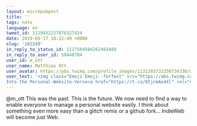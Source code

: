 ```yaml
---
layout: micropubpost
title: ''
tags: note
language: en
tweet_id: 1129452227876327424
date: 2019-05-17 18:22:49 +0000
slug: '182249'
in_reply_to_status_id: 1127504584262463488
in_reply_to_user_id: 58448784
user_id: m_ott
user_name: Matthias Ott
user_avatar: https://pbs.twimg.com/profile_images/1131303732350734336/aGuGc9lp.jpg
user_text: '<img class="Emoji Emoji--forText" src="https://abs.twimg.com/emoji/v2/72x72/270d.png" draggable="false" alt="✍️" title="Main qui écrit" aria-label="Emoji: Main qui écrit"> New article:
Into the Personal-Website-Verse<a href="https://t.co/0IjcmAo4Xl" rel="nofollow noopener" dir="ltr" data-expanded-url="https://matthiasott.com/articles/into-the-personal-website-verse" class="twitter-timeline-link u-hidden" target="_blank" title="https://matthiasott.com/articles/into-the-personal-website-verse"><span class="tco-ellipsis"></span><span class="invisible">https://</span><span class="js-display-url">matthiasott.com/articles/into-</span><span class="invisible">the-personal-website-verse</span><span class="tco-ellipsis"><span class="invisible"> </span>…</span></a>'
---
```

@m_ott This was the past. This is the future. We now need to find a way to enable everyone to manage a personal website easily. I think about something even more easy than a glitch remix or a github fork... IndieWeb will become just Web.

